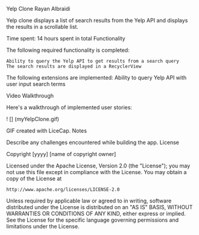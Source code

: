 
Yelp Clone
Rayan Albraidi

Yelp clone displays a list of search results from the Yelp API and displays the results in a scrollable list.

Time spent: 14 hours spent in total
Functionality

The following required functionality is completed:

    Ability to query the Yelp API to get results from a search query
    The search results are displayed in a RecyclerView

The following extensions are implemented:
    Ability to query Yelp API with user input search terms

Video Walkthrough

Here's a walkthrough of implemented user stories:

! [] (myYelpClone.gif)

GIF created with LiceCap.
Notes

Describe any challenges encountered while building the app.
License

Copyright [yyyy] [name of copyright owner]

Licensed under the Apache License, Version 2.0 (the "License");
you may not use this file except in compliance with the License.
You may obtain a copy of the License at

    http://www.apache.org/licenses/LICENSE-2.0

Unless required by applicable law or agreed to in writing, software
distributed under the License is distributed on an "AS IS" BASIS,
WITHOUT WARRANTIES OR CONDITIONS OF ANY KIND, either express or implied.
See the License for the specific language governing permissions and
limitations under the License.
